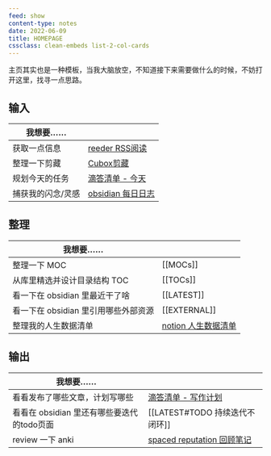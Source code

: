 ```yaml
---
feed: show
content-type: notes
date: 2022-06-09
title: HOMEPAGE
cssclass: clean-embeds list-2-col-cards
---
```


主页其实也是一种模板，当我大脑放空，不知道接下来需要做什么的时候，不妨打开这里，找寻一点思路。

## 输入


| 我想要……             |                                                                                           |
| -------------------- | ----------------------------------------------------------------------------------------- |
| 获取一点信息         | [reeder RSS阅读](reeder://)                                                                      |
| 整理一下剪藏    | [Cubox剪藏](cubox://)                                                                                  |
| 规划今天的任务       | [滴答清单 - 今天](ticktick://v1/show?smartlist=today)                                                                   |
| 捕获我的闪念/灵感    | [obsidian 每日日志](obsidian://advanced-uri?daily=true&mode=append) |


## 整理

| 我想要……                             |              |
| ------------------------------------ | ------------ |
| 整理一下 MOC                         | [[MOCs]]     |
| 从库里精选并设计目录结构 TOC         | [[TOCs]]     |
| 看一下在 obsidian 里最近干了啥       | [[LATEST]]   |
| 看一下在 obsidian 里引用哪些外部资源 | [[EXTERNAL]] |
| 整理我的人生数据清单 | [notion 人生数据清单](notion://)          |                                     |              |

## 输出

| 我想要……                                   |                                                         |
| ------------------------------------------ | ------------------------------------------------------- |
| 看看发布了哪些文章，计划写哪些             | [滴答清单 - 写作计划](ticktick://v1/show?list=写作笔记) |
| 看看在 obsidian 里还有哪些要迭代的todo页面 | [[LATEST#TODO 持续迭代不闭环]]                          |
| review 一下 anki                                 |   [spaced reputation 回顾笔记](obsidian://advanced-uri?vault=knowledge-garden&commandid=obsidian-spaced-repetition%253Asrs-note-review-open-note)                                                      |